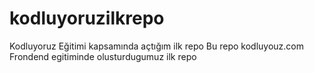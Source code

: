 # kodluyoruzilkrepo
Kodluyoruz Eğitimi kapsamında açtığım ilk repo
Bu repo kodluyouz.com Frondend egitiminde olusturdugumuz ilk repo
